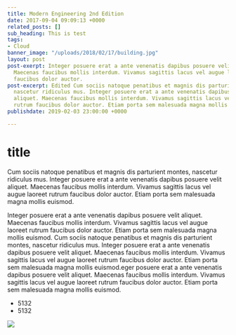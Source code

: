 ```yaml
---
title: Modern Engineering 2nd Edition
date: 2017-09-04 09:09:13 +0000
related_posts: []
sub_heading: This is test
tags:
- Cloud
banner_image: "/uploads/2018/02/17/building.jpg"
layout: post
post-exerpt: Integer posuere erat a ante venenatis dapibus posuere velit aliquet.
  Maecenas faucibus mollis interdum. Vivamus sagittis lacus vel augue laoreet rutrum
  faucibus dolor auctor.
post-excerpt: Edited Cum sociis natoque penatibus et magnis dis parturient montes,
  nascetur ridiculus mus. Integer posuere erat a ante venenatis dapibus posuere velit
  aliquet. Maecenas faucibus mollis interdum. Vivamus sagittis lacus vel augue laoreet
  rutrum faucibus dolor auctor. Etiam porta sem malesuada magna mollis euismod.
publishdate: 2019-02-03 23:00:00 +0000

---
```

# title

Cum sociis natoque penatibus et magnis dis parturient montes, nascetur ridiculus mus. Integer posuere erat a ante venenatis dapibus posuere velit aliquet. Maecenas faucibus mollis interdum. Vivamus sagittis lacus vel augue laoreet rutrum faucibus dolor auctor. Etiam porta sem malesuada magna mollis euismod.

Integer posuere erat a ante venenatis dapibus posuere velit aliquet. Maecenas faucibus mollis interdum. Vivamus sagittis lacus vel augue laoreet rutrum faucibus dolor auctor. Etiam porta sem malesuada magna mollis euismod. Cum sociis natoque penatibus et magnis dis parturient montes, nascetur ridiculus mus. Integer posuere erat a ante venenatis dapibus posuere velit aliquet. Maecenas faucibus mollis interdum. Vivamus sagittis lacus vel augue laoreet rutrum faucibus dolor auctor. Etiam porta sem malesuada magna mollis euismod.eger posuere erat a ante venenatis dapibus posuere velit aliquet. Maecenas faucibus mollis interdum. Vivamus sagittis lacus vel augue laoreet rutrum faucibus dolor auctor. Etiam porta sem malesuada magna mollis euismod.

* 5132
* 5132

![](https://res.cloudinary.com/cloud-conformity/image/upload/v1551278063/ccassets/images/posts/example/post-test-image01.png)